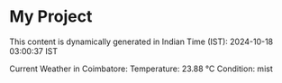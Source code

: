 # My Project

This content is dynamically generated in Indian Time (IST): 2024-10-18 03:00:37 IST


Current Weather in Coimbatore:
Temperature: 23.88 °C
Condition: mist
